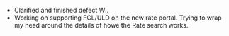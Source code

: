 - Clarified and finished defect WI.
- Working on supporting FCL/ULD on the new rate portal. Trying to wrap my head around the details of howe the Rate search works.